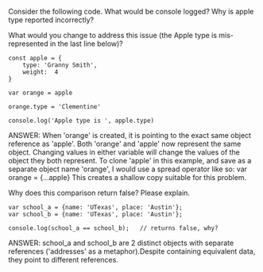 Consider the following code.  What would be console logged?  Why is apple type reported incorrectly?

What would you change to address this issue (the Apple type is mis-represented in the last line below)?

    const apple = {
        type: 'Granny Smith',
        weight:  4
    }

    var orange = apple

    orange.type = 'Clementine'

    console.log('Apple type is ', apple.type)

ANSWER: When 'orange' is created, it is pointing to the exact same object reference as 'apple'. Both 'orange' and 'apple' now represent the same object. Changing values in either variable will change the values of the object they both represent. To clone 'apple' in this example, and save as a separate object name 'orange', I would use a spread operator like so: 
    var orange = {...apple}
This creates a shallow copy suitable for this problem.




Why does this comparison return false?  Please explain.

    var school_a = {name: 'UTexas', place: 'Austin'};
    var school_b = {name: 'UTexas', place: 'Austin'};

    console.log(school_a == school_b);   // returns false, why?

ANSWER: school_a and school_b are 2 distinct objects with separate references ('addresses' as a metaphor).Despite containing equivalent data, they point to different references.
